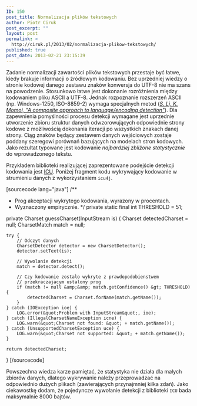 ```yaml
---
ID: 150
post_title: Normalizacja plików tekstowych
author: Piotr Ciruk
post_excerpt: ""
layout: post
permalink: >
  http://ciruk.pl/2013/02/normalizacja-plikow-tekstowych/
published: true
post_date: 2013-02-21 23:15:39
---
```

Zadanie normalizacji zawartości plików tekstowych przestaje być łatwe, kiedy brakuje informacji o źródłowym kodowaniu. Bez uprzedniej wiedzy o stronie kodowej danego zestawu znaków konwersja do UTF-8 nie ma szans na powodzenie.
Stosunkowo łatwe jest dokonanie rozróżnienia między kodowaniem pliku ASCII a UTF-8. Jednak rozpoznanie rozszerzeń ASCII (np. Windows-1250, ISO-8859-2) wymaga specjalnych metod (<em><a href="http://web.mit.edu/ghudson/old/dev/nokrb/third/firefox/extensions/universalchardet/doc/UniversalCharsetDetection.doc" target="_blank">S. Li, K. Momoi, "A composite approach to language/encoding detection"</a></em>). Dla zapewnienia pomyślności procesu detekcji wymagane jest uprzednie utworzenie zbioru struktur danych odwzorowujących odpowiednie strony kodowe z możliwością dokonania iteracji po wszystkich znakach danej strony. Ciąg znaków będący zestawem danych wejściowych zostaje poddany szeregowi porównań bazujących na modelach stron kodowych. Jako rezultat typowane jest kodowanie <em>najbardziej zbliżone statystycznie </em>do wprowadzonego tekstu.

Przykładem biblioteki realizującej zaprezentowane podejście detekcji kodowania jest <a href="http://site.icu-project.org/" target="_blank">ICU</a>. Poniżej fragment kodu wykrywający kodowanie w strumieniu danych z wykorzystaniem <code>icu4j</code>.

[sourcecode lang="java"]
/** 
  * Prog akceptacji wykrytego kodowania, wyrazony w procentach. 
  * Wyznaczony empirycznie.
  */
private static final int THRESHOLD = 51;

private Charset guessCharset(InputStream is) {
	Charset detectedCharset = null;
	CharsetMatch match = null;
	
	try {
		// Odczyt danych
		CharsetDetector detector = new CharsetDetector();
		detector.setText(is);
		
		// Wywolanie detekcji
		match = detector.detect();
		
		// Czy kodowanie zostalo wykryte z prawdopodobienstwem 
		// przekraczajacym ustalony prog 
		if (match != null &amp;&amp; match.getConfidence() &gt; THRESHOLD) {
			detectedCharset = Charset.forName(match.getName());
		}
	} catch (IOException ioe) {
		LOG.error(&quot;Problem with InputStream&quot;, ioe);
	} catch (IllegalCharsetNameException icne) {
		LOG.warn(&quot;Charset not found: &quot; + match.getName());
	} catch (UnsupportedCharsetException uce) {
		LOG.warn(&quot;Charset not supported: &quot; + match.getName());
	}
	
	return detectedCharset;
}
[/sourcecode]

Powszechna wiedza karze pamiętać, że statystyka nie działa dla małych zbiorów danych, dlatego wykrywanie należy przeprowadzać na odpowiednio dużych plikach (zawierających przynajmniej kilka zdań). Jako ciekawostkę dodam, że pojedyncze wywołanie detekcji z biblioteki <code>ICU</code> bada maksymalnie 8000 bajtów.